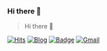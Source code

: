 ### Hi there 👋
> Hi there 👋

[![Hits](https://hits.seeyoufarm.com/api/count/incr/badge.svg?url=https%3A%2F%2Fgithub.com%2FLIMMIHEE%2Fhit-counter&count_bg=%23B079D1&title_bg=%2345ACCF&icon=&icon_color=%23E7E7E7&title=hits&edge_flat=false)](https://hits.seeyoufarm.com)
[![Blog](https://img.shields.io/badge/LIMMIHEE's%20Blog-green?link=https://github.com/LIMMIHEE)](https://helloworld-limmihee.tistory.com/)
[![Badge](http://img.shields.io/badge/-LIM%20MIHEE-black?style=flat-square&logo=github&link=https://github.com/LIMMIHEE)](https://github.com/LIMMIHEE)
[![Gmail](https://img.shields.io/badge/mail-d14836?style=flat-square&logo=Gmail&logoColor=white&link=mailto:mirimhee@naver.com)](mailto:mirimhee@naver.com)


